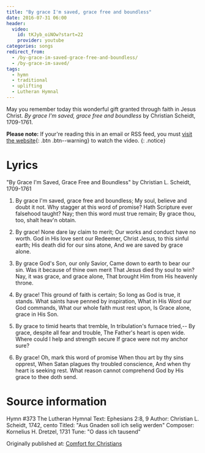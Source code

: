```yaml
---
title: "By grace I'm saved, grace free and boundless"
date: 2016-07-31 06:00
header:
  video:
    id: tKJyb_oiNOw?start=22
    provider: youtube
categories: songs
redirect_from:
  - /by-grace-im-saved-grace-free-and-boundless/
  - /by-grace-im-saved/
tags:
  - hymn
  - traditional
  - uplifting
  - Lutheran Hymnal
---
```

May you remember today this wonderful gift granted through faith in Jesus Christ.  *By grace I'm saved, grace free and boundless* by Christian Scheidt, 1709-1761.

**Please note:** If your're reading this in an email or RSS feed, you must [visit the website](/songs/by-grace-im-saved-grace-free-and-boundless/){: .btn .btn--warning} to watch the video.
{: .notice}

# Lyrics 

"By Grace I'm Saved, Grace Free and Boundless"
by Christian L. Scheidt, 1709-1761

1. By grace I'm saved, grace free and boundless;
My soul, believe and doubt it not.
Why stagger at this word of promise?
Hath Scripture ever falsehood taught?
Nay; then this word must true remain;
By grace thou, too, shalt heav'n obtain.

2. By grace! None dare lay claim to merit;
Our works and conduct have no worth.
God in His love sent our Redeemer,
Christ Jesus, to this sinful earth;
His death did for our sins atone,
And we are saved by grace alone.

4. By grace God's Son, our only Savior,
Came down to earth to bear our sin.
Was it because of thine own merit
That Jesus died thy soul to win?
Nay, it was grace, and grace alone,
That brought Him from His heavenly throne.

5. By grace! This ground of faith is certain;
So long as God is true, it stands.
What saints have penned by inspiration,
What in His Word our God commands,
What our whole faith must rest upon,
Is Grace alone, grace in His Son.

6. By grace to timid hearts that tremble,
In tribulation's furnace tried,--
By grace, despite all fear and trouble,
The Father's heart is open wide.
Where could I help and strength secure
If grace were not my anchor sure?

3. By grace! Oh, mark this word of promise
When thou art by thy sins opprest,
When Satan plagues thy troubled conscience,
And when thy heart is seeking rest.
What reason cannot comprehend
God by His grace to thee doth send.

# Source information

Hymn #373
The Lutheran Hymnal
Text: Ephesians 2:8, 9
Author: Christian L. Scheidt, 1742, cento
Titled: "Aus Gnaden soll ich selig werden"
Composer: Kornelius H. Dretzel, 1731
Tune: "O dass ich tausend"


<div>Originally published at: <a href='/'>Comfort for Christians</a></div>

